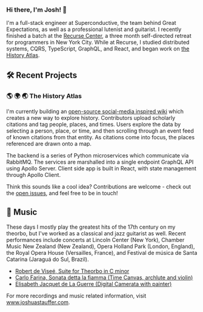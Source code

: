 ### Hi there, I'm Josh! 👋
I'm a full-stack engineer at Superconductive, the team behind Great Expectations, as well as a professional lutenist and guitarist. I recently finished a batch at the [Recurse Center](https://www.recurse.com/), a three month self-directed retreat for programmers in New York City. While at Recurse, I studied distributed systems, CQRS, TypeScript, GraphQL, and React, and began work on [the History Atlas](https://github.com/joshua-stauffer/thehistoryatlas).

## 🛠️ Recent Projects

###  🌎   🌍   🌏  The History Atlas 
I'm currently building an [open-source social-media inspired wiki](https://github.com/joshua-stauffer/thehistoryatlas) which creates a new way to explore history. Contributors upload scholarly citations and tag people, places, and times. Users explore the data by selecting a person, place, or time, and then scrolling through an event feed of known citations from that entity. As citations come into focus, the places referenced are drawn onto a map. 

The backend is a series of Python microservices which communicate via RabbitMQ. The services are marshalled into a single endpoint GraphQL API using Apollo Server. Client side app is built in React, with state management through Apollo Client. 

Think this sounds like a cool idea? Contributions are welcome - check out the [open issues](https://github.com/joshua-stauffer/thehistoryatlas/issues), and feel free to be in touch!

## 🎸 Music
These days I mostly play the greatest hits of the 17th century on my theorbo, but I've worked as a classical and jazz guitarist as well. Recent performances include concerts at Lincoln Center (New York), Chamber Music New Zealand (New Zealand), Opera Holland Park (London, England), the Royal Opera House (Versailles, France), and Festival de música de Santa Catarina (Jaraguá do Sul, Brazil).
- [Robert de Viseé, Suite for Theorbo in C minor](https://youtu.be/ETa48V7M0eE)
- [Carlo Farina, Sonata detta la fiamma (Time Canvas, archlute and violin)](https://youtu.be/-P62PCNJf3k)
- [Elisabeth Jacquet de La Guerre (Digital Camerata with painter)](https://youtu.be/YOojtnzmKTU)

For more recordings and music related information, visit www.joshuastauffer.com.
